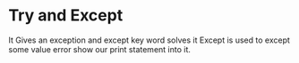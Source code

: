 # Try and Except 
It Gives an exception and except key word solves it
Except is used to except some value error show our print statement into it.
